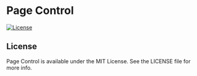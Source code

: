 # Page Control

[![License](https://img.shields.io/badge/license-MIT-lightgrey.svg?style=flat)](https://raw.githubusercontent.com/kasper-lahti/PageControl/master/LICENSE.md) 

## License

Page Control is available under the MIT License. See the LICENSE file for more info.

